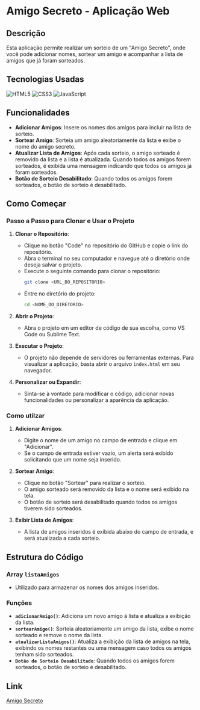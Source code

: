 # Amigo Secreto - Aplicação Web

## Descrição

Esta aplicação permite realizar um sorteio de um "Amigo Secreto", onde você pode adicionar nomes, sortear um amigo e acompanhar a lista de amigos que já foram sorteados.

## Tecnologias Usadas

![HTML5](https://img.shields.io/badge/HTML5-E34F26?style=for-the-badge&logo=html5&logoColor=white)
![CSS3](https://img.shields.io/badge/CSS3-1572B6?style=for-the-badge&logo=css3&logoColor=white)
![JavaScript](https://img.shields.io/badge/JavaScript-F7DF1E?style=for-the-badge&logo=javascript&logoColor=black)

## Funcionalidades

- **Adicionar Amigos**: Insere os nomes dos amigos para incluir na lista de sorteio.
- **Sortear Amigo**: Sorteia um amigo aleatoriamente da lista e exibe o nome do amigo secreto.
- **Atualizar Lista de Amigos**: Após cada sorteio, o amigo sorteado é removido da lista e a lista é atualizada. Quando todos os amigos forem sorteados, é exibida uma mensagem indicando que todos os amigos já foram sorteados.
- **Botão de Sorteio Desabilitado**: Quando todos os amigos forem sorteados, o botão de sorteio é desabilitado.

## Como Começar

### Passo a Passo para Clonar e Usar o Projeto

1. **Clonar o Repositório**:
   - Clique no botão "Code" no repositório do GitHub e copie o link do repositório.
   - Abra o terminal no seu computador e navegue até o diretório onde deseja salvar o projeto.
   - Execute o seguinte comando para clonar o repositório:
     ```bash
     git clone <URL_DO_REPOSITORIO>
     ```
   - Entre no diretório do projeto:
     ```bash
     cd <NOME_DO_DIRETORIO>
     ```

2. **Abrir o Projeto**:
   - Abra o projeto em um editor de código de sua escolha, como VS Code ou Sublime Text.

3. **Executar o Projeto**:
   - O projeto não depende de servidores ou ferramentas externas. Para visualizar a aplicação, basta abrir o arquivo `index.html` em seu navegador.

4. **Personalizar ou Expandir**:
   - Sinta-se à vontade para modificar o código, adicionar novas funcionalidades ou personalizar a aparência da aplicação.

### Como utilzar

1. **Adicionar Amigos**:
   - Digite o nome de um amigo no campo de entrada e clique em "Adicionar".
   - Se o campo de entrada estiver vazio, um alerta será exibido solicitando que um nome seja inserido.

2. **Sortear Amigo**:
   - Clique no botão "Sortear" para realizar o sorteio.
   - O amigo sorteado será removido da lista e o nome será exibido na tela.
   - O botão de sorteio será desabilitado quando todos os amigos tiverem sido sorteados.

3. **Exibir Lista de Amigos**:
   - A lista de amigos inseridos é exibida abaixo do campo de entrada, e será atualizada a cada sorteio.

## Estrutura do Código

### Array `listaAmigos`
- Utilizado para armazenar os nomes dos amigos inseridos.

### Funções

- **`adicionarAmigo()`**: Adiciona um novo amigo à lista e atualiza a exibição da lista.
- **`sortearAmigo()`**: Sorteia aleatoriamente um amigo da lista, exibe o nome sorteado e remove o nome da lista.
- **`atualizarListaAmigos()`**: Atualiza a exibição da lista de amigos na tela, exibindo os nomes restantes ou uma mensagem caso todos os amigos tenham sido sorteados.
- **`Botão de Sorteio Desabilitado`**: Quando todos os amigos forem sorteados, o botão de sorteio é desabilitado.

## Link

[Amigo Secreto](<https://amigo-secreto-omega-amber.vercel.app/>)





